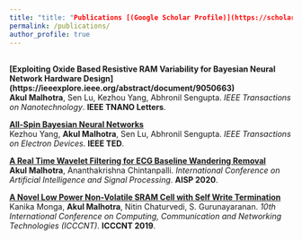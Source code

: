 ```yaml
---
title: "title: "Publications [(Google Scholar Profile)](https://scholar.google.com/citations?user=C-Xdx9oAAAAJ&hl=en)"
permalink: /publications/
author_profile: true
---
```

<br>
<b>[Exploiting Oxide Based Resistive RAM Variability for Bayesian Neural Network Hardware Design](https://ieeexplore.ieee.org/abstract/document/9050663)</b> <br> 
<b>Akul Malhotra</b>, Sen Lu, Kezhou Yang, Abhronil Sengupta.
<i>IEEE Transactions on Nanotechnology</i>. <b> IEEE TNANO Letters</b>.

<b>[All-Spin Bayesian Neural Networks](https://ieeexplore.ieee.org/abstract/document/8994189)</b> <br> 
 Kezhou Yang, <b>Akul Malhotra</b>, Sen Lu, Abhronil Sengupta.
<i>IEEE Transactions on Electron Devices</i>. <b>IEEE TED</b>.

<b>[A Real Time Wavelet Filtering for ECG Baseline Wandering Removal](https://ieeexplore.ieee.org/abstract/document/9073007)</b> <br> 
<b>Akul Malhotra</b>, Ananthakrishna Chintanpalli.
<i>International Conference on Artificial Intelligence and Signal Processing</i>. <b>AISP 2020</b>.

<b>[A Novel Low Power Non-Volatile SRAM Cell with Self Write Termination](https://ieeexplore.ieee.org/abstract/document/8944846)</b> <br> 
Kanika Monga, <b>Akul Malhotra</b>, Nitin Chaturvedi, S. Gurunayaranan.
<i>10th International Conference on Computing, Communication and Networking Technologies (ICCCNT)</i>. <b>ICCCNT 2019</b>.
